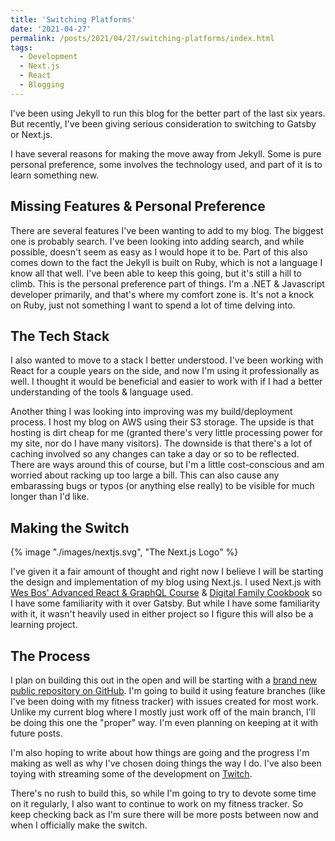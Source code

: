 ```yaml
---
title: 'Switching Platforms'
date: '2021-04-27'
permalink: /posts/2021/04/27/switching-platforms/index.html
tags:
  - Development
  - Next.js
  - React
  - Blogging
---
```


I've been using Jekyll to run this blog for the better part of the last six years. But recently, I've been giving serious consideration to switching to Gatsby or Next.js.
<!-- excerpt -->

I have several reasons for making the move away from Jekyll. Some is pure personal preference, some involves the technology used, and part of it is to learn something new.

## Missing Features & Personal Preference

There are several features I've been wanting to add to my blog. The biggest one is probably search. I've been looking into adding search, and while possible, doesn't seem as easy as I would hope it to be. Part of this also comes down to the fact the Jekyll is built on Ruby, which is not a language I know all that well. I've been able to keep this going, but it's still a hill to climb. This is the personal preference part of things. I'm a .NET & Javascript developer primarily, and that's where my comfort zone is. It's not a knock on Ruby, just not something I want to spend a lot of time delving into.

## The Tech Stack

I also wanted to move to a stack I better understood. I've been working with React for a couple years on the side, and now I'm using it professionally as well. I thought it would be beneficial and easier to work with if I had a better understanding of the tools & language used.

Another thing I was looking into improving was my build/deployment process. I host my blog on AWS using their S3 storage. The upside is that hosting is dirt cheap for me (granted there's very little processing power for my site, nor do I have many visitors). The downside is that there's a lot of caching involved so any changes can take a day or so to be reflected. There are ways around this of course, but I'm a little cost-conscious and am worried about racking up too large a bill. This can also cause any embarassing bugs or typos (or anything else really) to be visible for much longer than I'd like.

## Making the Switch

{% image "./images/nextjs.svg", "The Next.js Logo" %}

I've given it a fair amount of thought and right now I believe I will be starting the design and implementation of my blog using Next.js. I used Next.js with [Wes Bos' Advanced React & GraphQL Course](https://advancedreact.com/) & [Digital Family Cookbook](https://github.com/kpwags/digitalfamilycookbook) so I have some familiarity with it over Gatsby. But while I have some familiarity with it, it wasn't heavily used in either project so I figure this will also be a learning project.

## The Process

I plan on building this out in the open and will be starting with a [brand new public repository on GitHub](https://github.com/kpwags/new.kpwags.com). I'm going to build it using feature branches (like I've been doing with my fitness tracker) with issues created for most work. Unlike my current blog where I mostly just work off of the main branch, I'll be doing this one the "proper" way. I'm even planning on keeping at it with future posts.

I'm also hoping to write about how things are going and the progress I'm making as well as why I've chosen doing things the way I do. I've also been toying with streaming some of the development on [Twitch](https://www.twitch.tv/kpwags).

There's no rush to build this, so while I'm going to try to devote some time on it regularly, I also want to continue to work on my fitness tracker. So keep checking back as I'm sure there will be more posts between now and when I officially make the switch.
